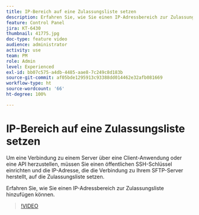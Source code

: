 ```yaml
---
title: IP-Bereich auf eine Zulassungsliste setzen
description: Erfahren Sie, wie Sie einen IP-Adressbereich zur Zulassungsliste hinzufügen können.
feature: Control Panel
jira: KT-6430
thumbnail: 41775.jpg
doc-type: feature video
audience: administrator
activity: use
team: PM
role: Admin
level: Experienced
exl-id: bb07c575-a4db-4485-aae8-7c249c8d183b
source-git-commit: af05bde1295913c93388dd014462e32afb081669
workflow-type: ht
source-wordcount: '66'
ht-degree: 100%

---
```


# IP-Bereich auf eine Zulassungsliste setzen

Um eine Verbindung zu einem Server über eine Client-Anwendung oder eine API herzustellen, müssen Sie einen öffentlichen SSH-Schlüssel einrichten und die IP-Adresse, die die Verbindung zu Ihrem SFTP-Server herstellt, auf die Zulassungsliste setzen.

Erfahren Sie, wie Sie einen IP-Adressbereich zur Zulassungsliste hinzufügen können.

>[!VIDEO](https://video.tv.adobe.com/v/41775?quality=12&learn=0n)
